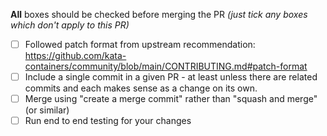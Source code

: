 <!-- You can set them now ([x]) or set them later using the Github UI -->
**All** boxes should be checked before merging the PR *(just tick any boxes which don't apply to this PR)*
- [ ] Followed patch format from upstream recommendation: https://github.com/kata-containers/community/blob/main/CONTRIBUTING.md#patch-format
- [ ] Include a single commit in a given PR - at least unless there are related commits and each makes sense as a change on its own.
- [ ] Merge using "create a merge commit" rather than "squash and merge" (or similar)
- [ ] Run end to end testing for your changes
